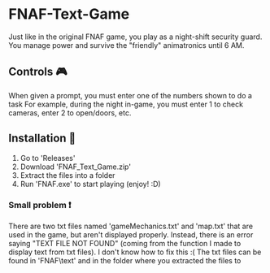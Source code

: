 # FNAF-Text-Game

Just like in the original FNAF game, you play as a night-shift security guard.
You manage power and survive the "friendly" animatronics until 6 AM.

## Controls 🎮
When given a prompt, you must enter one of the numbers shown to do a task
For example, during the night in-game, you must enter 1 to check cameras, enter 2 to open/doors, etc.

## Installation 🔧
1. Go to 'Releases'
2. Download 'FNAF_Text_Game.zip' 
3. Extract the files into a folder
4. Run 'FNAF.exe' to start playing (enjoy! :D)

### Small problem ❗
There are two txt files named 'gameMechanics.txt' and 'map.txt' that are used in the game, but aren't displayed properly.
Instead, there is an error saying "TEXT FILE NOT FOUND" (coming from the function I made to display text from txt files). I don't know how to fix this :(
The txt files can be found in 'FNAF\text\' and in the folder where you extracted the files to
